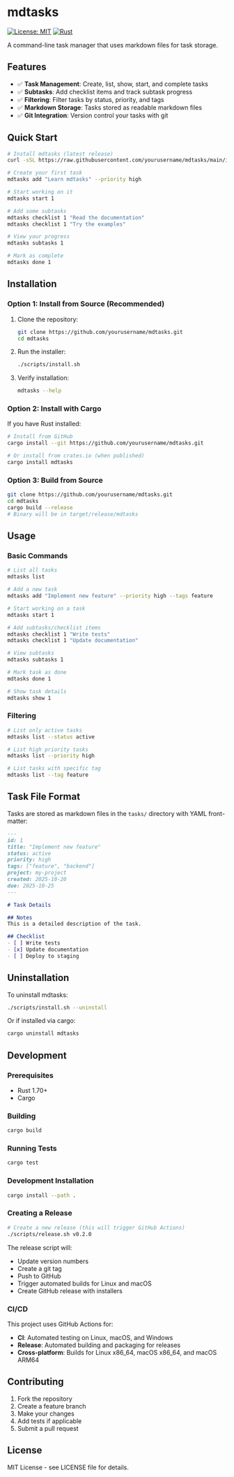# mdtasks

[![License: MIT](https://img.shields.io/badge/License-MIT-yellow.svg)](https://opensource.org/licenses/MIT)
[![Rust](https://img.shields.io/badge/rust-1.70+-orange.svg)](https://www.rust-lang.org)

A command-line task manager that uses markdown files for task storage.

## Features

- ✅ **Task Management**: Create, list, show, start, and complete tasks
- ✅ **Subtasks**: Add checklist items and track subtask progress
- ✅ **Filtering**: Filter tasks by status, priority, and tags
- ✅ **Markdown Storage**: Tasks stored as readable markdown files
- ✅ **Git Integration**: Version control your tasks with git

## Quick Start

```bash
# Install mdtasks (latest release)
curl -sSL https://raw.githubusercontent.com/yourusername/mdtasks/main/install | bash

# Create your first task
mdtasks add "Learn mdtasks" --priority high

# Start working on it
mdtasks start 1

# Add some subtasks
mdtasks checklist 1 "Read the documentation"
mdtasks checklist 1 "Try the examples"

# View your progress
mdtasks subtasks 1

# Mark as complete
mdtasks done 1
```

## Installation

### Option 1: Install from Source (Recommended)

1. Clone the repository:
   ```bash
   git clone https://github.com/yourusername/mdtasks.git
   cd mdtasks
   ```

2. Run the installer:
   ```bash
   ./scripts/install.sh
   ```

3. Verify installation:
   ```bash
   mdtasks --help
   ```

### Option 2: Install with Cargo

If you have Rust installed:

```bash
# Install from GitHub
cargo install --git https://github.com/yourusername/mdtasks.git

# Or install from crates.io (when published)
cargo install mdtasks
```

### Option 3: Build from Source

```bash
git clone https://github.com/yourusername/mdtasks.git
cd mdtasks
cargo build --release
# Binary will be in target/release/mdtasks
```

## Usage

### Basic Commands

```bash
# List all tasks
mdtasks list

# Add a new task
mdtasks add "Implement new feature" --priority high --tags feature

# Start working on a task
mdtasks start 1

# Add subtasks/checklist items
mdtasks checklist 1 "Write tests"
mdtasks checklist 1 "Update documentation"

# View subtasks
mdtasks subtasks 1

# Mark task as done
mdtasks done 1

# Show task details
mdtasks show 1
```

### Filtering

```bash
# List only active tasks
mdtasks list --status active

# List high priority tasks
mdtasks list --priority high

# List tasks with specific tag
mdtasks list --tag feature
```

## Task File Format

Tasks are stored as markdown files in the `tasks/` directory with YAML front-matter:

```markdown
---
id: 1
title: "Implement new feature"
status: active
priority: high
tags: ["feature", "backend"]
project: my-project
created: 2025-10-20
due: 2025-10-25
---

# Task Details

## Notes
This is a detailed description of the task.

## Checklist
- [ ] Write tests
- [x] Update documentation
- [ ] Deploy to staging
```

## Uninstallation

To uninstall mdtasks:

```bash
./scripts/install.sh --uninstall
```

Or if installed via cargo:

```bash
cargo uninstall mdtasks
```

## Development

### Prerequisites

- Rust 1.70+
- Cargo

### Building

```bash
cargo build
```

### Running Tests

```bash
cargo test
```

### Development Installation

```bash
cargo install --path .
```

### Creating a Release

```bash
# Create a new release (this will trigger GitHub Actions)
./scripts/release.sh v0.2.0
```

The release script will:
- Update version numbers
- Create a git tag
- Push to GitHub
- Trigger automated builds for Linux and macOS
- Create GitHub release with installers

### CI/CD

This project uses GitHub Actions for:
- **CI**: Automated testing on Linux, macOS, and Windows
- **Release**: Automated building and packaging for releases
- **Cross-platform**: Builds for Linux x86_64, macOS x86_64, and macOS ARM64

## Contributing

1. Fork the repository
2. Create a feature branch
3. Make your changes
4. Add tests if applicable
5. Submit a pull request

## License

MIT License - see LICENSE file for details.